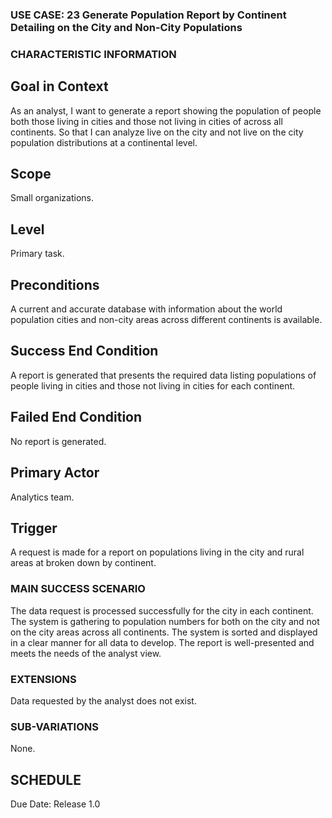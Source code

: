 ### USE CASE: 23 Generate Population Report by Continent Detailing on the City and Non-City Populations

### CHARACTERISTIC INFORMATION
## Goal in Context
As an analyst, I want to generate a report showing the population of people both those living in cities and those not living in cities of across all continents.
So that I can analyze live on the city and not live on the city population distributions at a continental level.

## Scope
Small organizations.

## Level
Primary task.

## Preconditions
A current and accurate database with information about the world population cities and non-city areas across different continents is available.

## Success End Condition
A report is generated that presents the required data listing populations of people living in cities and those not living in cities for each continent.

## Failed End Condition
No report is generated.

## Primary Actor
Analytics team.

## Trigger
A request is made for a report on populations living in the city and rural areas at broken down by continent.

### MAIN SUCCESS SCENARIO
The data request is processed successfully for the city in each continent.
The system is gathering to population numbers for both  on the city and not on the city areas across all continents.
The system is sorted and displayed in a clear manner for all data to develop.
The report is well-presented and meets the needs of the analyst view.

### EXTENSIONS
Data requested by the analyst does not exist.

### SUB-VARIATIONS
None.

## SCHEDULE
Due Date: Release 1.0

